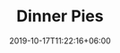 ---
title: "Dinner Pies"
date: 2019-10-17T11:22:16+06:00
draft: false
description : "dinner pies"
---